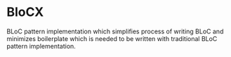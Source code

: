 # BloCX

BLoC pattern implementation which simplifies process of writing BLoC
and minimizes boilerplate which is needed to be written with traditional BLoC pattern implementation.




